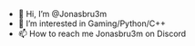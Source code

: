 - 👋 Hi, I’m @Jonasbru3m
- 👀 I’m interested in Gaming/Python/C++
- 📫 How to reach me Jonasbru3m on Discord

<!---
Jonasbru3m/Jonasbru3m is a ✨ special ✨ repository because its `README.md` (this file) appears on your GitHub profile.
You can click the Preview link to take a look at your changes.
--->
